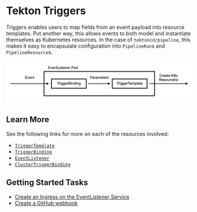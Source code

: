<!--
---
title: "Triggers and EventListeners"
linkTitle: "Triggers"
weight: 3
description: >
  Event Triggers
---
-->
# Tekton Triggers

Triggers enables users to map fields from an event payload into resource
templates. Put another way, this allows events to both model and instantiate
themselves as Kubernetes resources. In the case of `tektoncd/pipeline`, this
makes it easy to encapsulate configuration into `PipelineRun`s and
`PipelineResource`s.

![TriggerFlow](https://github.com/tektoncd/triggers/blob/master/images/TriggerFlow.png?raw=true)

## Learn More

See the following links for more on each of the resources involved:

- [`TriggerTemplate`](triggertemplates.md)
- [`TriggerBinding`](triggerbindings.md)
- [`EventListener`](eventlisteners.md)
- [`ClusterTriggerBinding`](clustertriggerbindings.md)

## Getting Started Tasks

- [Create an Ingress on the EventListener Service](create-ingress.yaml)
- [Create a GitHub webhook](create-webhook.yaml)
